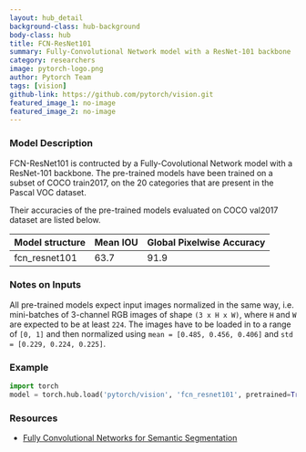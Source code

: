 ```yaml
---
layout: hub_detail
background-class: hub-background
body-class: hub
title: FCN-ResNet101
summary: Fully-Convolutional Network model with a ResNet-101 backbone
category: researchers
image: pytorch-logo.png
author: Pytorch Team
tags: [vision]
github-link: https://github.com/pytorch/vision.git
featured_image_1: no-image
featured_image_2: no-image
---
```


### Model Description

FCN-ResNet101 is contructed by a Fully-Covolutional Network model with a ResNet-101 backbone.
The pre-trained models have been trained on a subset of COCO train2017, on the 20 categories that are present in the Pascal VOC dataset.

Their accuracies of the pre-trained models evaluated on COCO val2017 dataset are listed below.

| Model structure |   Mean IOU  | Global Pixelwise Accuracy |
| --------------- | ----------- | --------------------------|
|  fcn_resnet101  |   63.7      |   91.9                    |

### Notes on Inputs

All pre-trained models expect input images normalized in the same way,
i.e. mini-batches of 3-channel RGB images of shape `(3 x H x W)`, where `H` and `W` are expected to be at least `224`.
The images have to be loaded in to a range of `[0, 1]` and then normalized using `mean = [0.485, 0.456, 0.406]`
and `std = [0.229, 0.224, 0.225]`.

### Example

```python
import torch
model = torch.hub.load('pytorch/vision', 'fcn_resnet101', pretrained=True)
```

### Resources

 - [Fully Convolutional Networks for Semantic Segmentation](https://arxiv.org/abs/1605.06211)

